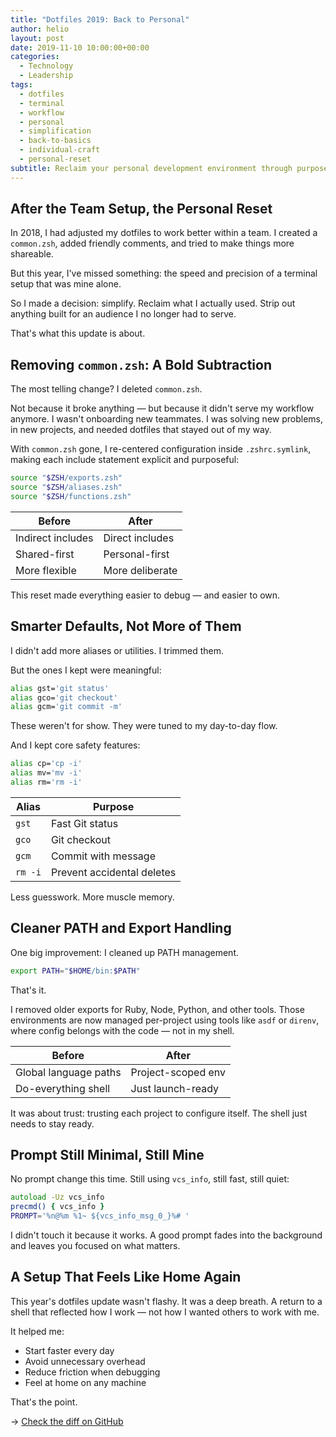 ```yaml
---
title: "Dotfiles 2019: Back to Personal"
author: helio
layout: post
date: 2019-11-10 10:00:00+00:00
categories:
  - Technology
  - Leadership
tags:
  - dotfiles
  - terminal
  - workflow
  - personal
  - simplification
  - back-to-basics
  - individual-craft
  - personal-reset
subtitle: Reclaim your personal development environment through purposeful simplification—stripping team-oriented features to create a fast, focused, and deeply personal terminal setup
---
```


## After the Team Setup, the Personal Reset

In 2018, I had adjusted my dotfiles to work better within a team. I created a `common.zsh`, added friendly comments, and tried to make things more shareable.

But this year, I've missed something: the speed and precision of a terminal setup that was mine alone.

So I made a decision: simplify. Reclaim what I actually used. Strip out anything built for an audience I no longer had to serve.

That's what this update is about.

## Removing `common.zsh`: A Bold Subtraction

The most telling change? I deleted `common.zsh`.

Not because it broke anything — but because it didn't serve my workflow anymore. I wasn't onboarding new teammates. I was solving new problems, in new projects, and needed dotfiles that stayed out of my way.

With `common.zsh` gone, I re-centered configuration inside `.zshrc.symlink`, making each include statement explicit and purposeful:

```zsh
source "$ZSH/exports.zsh"
source "$ZSH/aliases.zsh"
source "$ZSH/functions.zsh"
```

| Before            | After           |
| ----------------- | --------------- |
| Indirect includes | Direct includes |
| Shared-first      | Personal-first  |
| More flexible     | More deliberate |

This reset made everything easier to debug — and easier to own.

## Smarter Defaults, Not More of Them

I didn't add more aliases or utilities. I trimmed them.

But the ones I kept were meaningful:

```zsh
alias gst='git status'
alias gco='git checkout'
alias gcm='git commit -m'
```

These weren't for show. They were tuned to my day-to-day flow.

And I kept core safety features:

```zsh
alias cp='cp -i'
alias mv='mv -i'
alias rm='rm -i'
```

| Alias   | Purpose                    |
| ------- | -------------------------- |
| `gst`   | Fast Git status            |
| `gco`   | Git checkout               |
| `gcm`   | Commit with message        |
| `rm -i` | Prevent accidental deletes |

Less guesswork. More muscle memory.

## Cleaner PATH and Export Handling

One big improvement: I cleaned up PATH management.

```zsh
export PATH="$HOME/bin:$PATH"
```

That's it.

I removed older exports for Ruby, Node, Python, and other tools. Those environments are now managed per-project using tools like `asdf` or `direnv`, where config belongs with the code — not in my shell.

| Before                | After              |
| --------------------- | ------------------ |
| Global language paths | Project-scoped env |
| Do-everything shell   | Just launch-ready  |

It was about trust: trusting each project to configure itself. The shell just needs to stay ready.

## Prompt Still Minimal, Still Mine

No prompt change this time. Still using `vcs_info`, still fast, still quiet:

```zsh
autoload -Uz vcs_info
precmd() { vcs_info }
PROMPT='%n@%m %1~ ${vcs_info_msg_0_}%# '
```

I didn't touch it because it works. A good prompt fades into the background and leaves you focused on what matters.

## A Setup That Feels Like Home Again

This year's dotfiles update wasn't flashy. It was a deep breath. A return to a shell that reflected how I work — not how I wanted others to work with me.

It helped me:

- Start faster every day
- Avoid unnecessary overhead
- Reduce friction when debugging
- Feel at home on any machine

That's the point.

→ [Check the diff on GitHub](https://github.com/helmedeiros/dotfiles/compare/8303f8a805e3713e44298b4b976d24cea964f4c8...f496fe8a1ab4a7a040e825f3b34c7d2d17dcb324)
